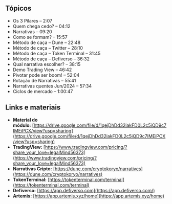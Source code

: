 ## Tópicos

- Os 3 Pilares – 2:07
- Quem chega cedo? – 04:12
- Narrativas – 09:20
- Como se formam? – 15:57
- Método de caça – Dune – 22:48
- Método de caça – Twitter – 28:10
- Método de caça – Token Terminal – 31:45
- Método de caça – Defiverso – 36:32
- Qual narrativa escolher? – 38:15
- Demo Trading View – 46:42
- Pivotar pode ser boom! – 52:04
- Rotação de Narrativas – 55:41
- Narrativas quentes Jun/2024 – 57:34
- Ciclos de mercado – 1:00:47

## Links e materiais

- **Material do módulo:** [https://drive.google.com/file/d/1qejDhDd32iakFD0L2c5iQD9c7IMEiPCX/view?usp=sharing](https://drive.google.com/file/d/1qejDhDd32iakFD0L2c5iQD9c7IMEiPCX/view?usp=sharing)
- **TradingView:** [https://www.tradingview.com/pricing/?share_your_love=legalMind56373](https://www.tradingview.com/pricing/?share_your_love=legalMind56373)
- **Narrativas Cripto:** [https://dune.com/cryptokoryo/narratives](https://dune.com/cryptokoryo/narratives)
- **TokenTerminal:** [https://tokenterminal.com/terminal](https://tokenterminal.com/terminal)
- **Defiverso:** [https://app.defiverso.com](https://app.defiverso.com/)
- **Artemis:** [https://app.artemis.xyz/home](https://app.artemis.xyz/home)
